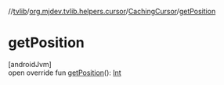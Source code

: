 //[tvlib](../../../index.md)/[org.mjdev.tvlib.helpers.cursor](../index.md)/[CachingCursor](index.md)/[getPosition](get-position.md)

# getPosition

[androidJvm]\
open override fun [getPosition](get-position.md)(): [Int](https://kotlinlang.org/api/latest/jvm/stdlib/kotlin/-int/index.html)
